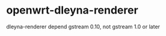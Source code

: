 openwrt-dleyna-renderer
=======================
dleyna-renderer depend gstream 0.10, not gstream 1.0 or later

